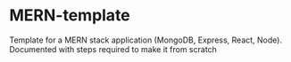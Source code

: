 # MERN-template
Template for a MERN stack application (MongoDB, Express, React, Node). Documented with steps required to make it from scratch
